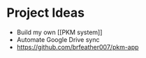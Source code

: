 # Project Ideas

- Build my own [[PKM system]]
- Automate Google Drive sync
- https://github.com/brfeather007/pkm-app
